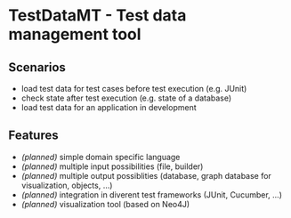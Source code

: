 # TestDataMT - Test data management tool

## Scenarios
* load test data for test cases before test execution (e.g. JUnit)
* check state after test execution (e.g. state of a database)
* load test data for an application in development

## Features
* _(planned)_ simple domain specific language
* _(planned)_ multiple input possibilities (file, builder)
* _(planned)_ multiple output possiblities (database, graph database for visualization, objects, ...)
* _(planned)_ integration in diverent test frameworks (JUnit, Cucumber, ...)
* _(planned)_ visualization tool (based on Neo4J)
